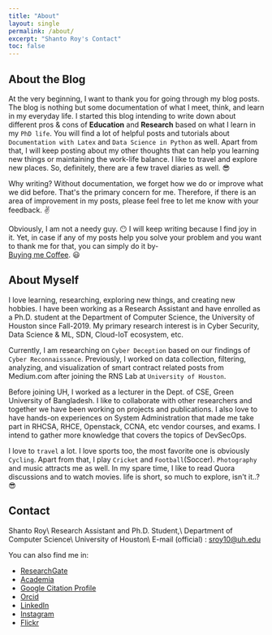```yaml
---
title: "About"
layout: single
permalink: /about/
excerpt: "Shanto Roy's Contact"
toc: false
---
```


## About the Blog
At the very beginning, I want to thank you for going through my blog posts. The blog is nothing but some documentation of what I meet, think, and learn in my everyday life. I started this blog intending to write down about different pros & cons of **Education** and **Research** based on what I learn in my `PhD life`. You will find a lot of helpful posts and tutorials about `Documentation with Latex` and `Data Science in Python` as well. Apart from that, I will keep posting about my other thoughts that can help you learning new things or maintaining the work-life balance. I like to travel and explore new places. So, definitely, there are a few travel diaries as well. :sunglasses:

Why writing? Without documentation, we forget how we do or improve what we did before. That's the primary concern for me. Therefore, if there is an area of improvement in my posts, please feel free to let me know with your feedback. :v:

Obviously, I am not a needy guy. :no_mouth: I will keep writing because I find joy in it. Yet, in case if any of my posts help you solve your problem and you want to thank me for that, you can simply do it by-<br/>
[Buying me Coffee](https://www.paypal.me/shantoroy). :smiley:

## About Myself
I love learning, researching, exploring new things, and creating new hobbies. I have been working as a Research Assistant and have enrolled as a Ph.D. student at the Department of Computer Science, the University of Houston since Fall-2019. My primary research interest is in Cyber Security, Data Science & ML, SDN, Cloud-IoT ecosystem, etc.

Currently, I am researching on `Cyber Deception` based on our findings of  `Cyber Reconnaissance`. Previously, I worked on data collection, filtering, analyzing, and visualization of smart contract related posts from Medium.com after joining the RNS Lab at `University of Houston`.

Before joining UH, I worked as a lecturer in the Dept. of CSE, Green University of Bangladesh. I like to collaborate with other researchers and together we have been working on projects and publications. I also love to have hands-on experiences on System Administration that made me take part in RHCSA, RHCE, Openstack, CCNA, etc vendor courses, and exams. I intend to gather more knowledge that covers the topics of DevSecOps. 

I love to `travel` a lot. I love sports too, the most favorite one is obviously `Cycling`. Apart from that, I play `Cricket` and `Football`(Soccer). `Photography` and music attracts me as well. In my spare time, I like to read Quora discussions and to watch movies. life is short, so much to explore, isn't it..? :sunglasses:

## Contact
Shanto Roy\\
Research Assistant and Ph.D. Student,\\
Department of Computer Science\\
University of Houston\\
E-mail (official) : sroy10@uh.edu

You can also find me in:

* [ResearchGate][ResearchGate]
* [Academia][Academia]
* [Google Citation Profile][Google]
* [Orcid][Orcid]
* [LinkedIn][LinkedIn]
* [Instagram][Instagram]
* [Flickr][Flickr]

[ResearchGate]: https://www.researchgate.net/profile/Shanto_Roy2
[Academia]: https://juniv.academia.edu/ShantoRoy
[Google]: https://scholar.google.com/citations?user=OMGYMbwAAAAJ&hl=en
[Orcid]: https://orcid.org/0000-0002-4213-9460
[LinkedIn]: https://www.linkedin.com/in/shanto-roy/
[Instagram]: https://www.instagram.com/shanto.roy.9/
[Flickr]: https://www.flickr.com/roysclick

